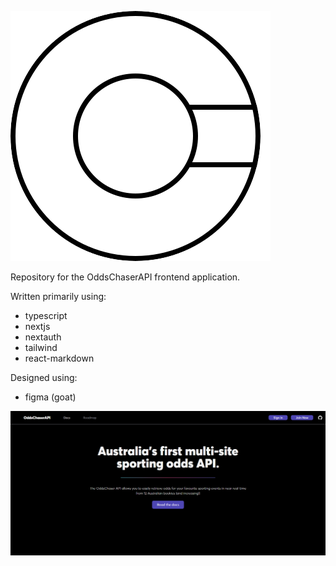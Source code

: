 ![OddsChaserAPI](/public/oc.svg)

Repository for the OddsChaserAPI frontend application.

Written primarily using:
- typescript
- nextjs
- nextauth
- tailwind
- react-markdown

Designed using:
- figma (goat)


![homepage](/public/homepage.png)